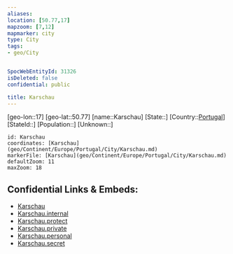```yaml
---
aliases: 
location: [50.77,17]
mapzoom: [7,12] 
mapmarker: city 
type: City
tags:
- geo/City


SpocWebEntityId: 31326
isDeleted: false
confidential: public

title: Karschau
---
```

[geo-lon::17]
[geo-lat::50.77]
[name::Karschau]
[State::]
[Country::[Portugal](geo/Continent/Europe/Portugal.md)]
[StateId::]
[Population::]
[Unknown::]


```leaflet
id: Karschau
coordinates: [Karschau](geo/Continent/Europe/Portugal/City/Karschau.md)
markerFile: [Karschau](geo/Continent/Europe/Portugal/City/Karschau.md)
defaultZoom: 11 
maxZoom: 18
```


## Confidential Links & Embeds: 
- [Karschau](../../../../../../_public/geo/Continent/Europe/Portugal/City/Karschau.md) 
- [Karschau.internal](../../../../../../_internal/geo/Continent/Europe/Portugal/City/Karschau.internal.md) 
- [Karschau.protect](../../../../../../_protect/geo/Continent/Europe/Portugal/City/Karschau.protect.md) 
- [Karschau.private](../../../../../../_private/geo/Continent/Europe/Portugal/City/Karschau.private.md) 
- [Karschau.personal](../../../../../../_personal/geo/Continent/Europe/Portugal/City/Karschau.personal.md) 
- [Karschau.secret](../../../../../../_secret/geo/Continent/Europe/Portugal/City/Karschau.secret.md) 
